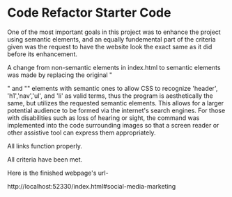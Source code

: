 # Code Refactor Starter Code
One of the most important goals in this project was to enhance the project using semantic elements, and an equally fundemental part of the criteria given was the request to have the website look the exact same as it did before its enhancement.

A change from non-semantic elements in index.html to semantic elements was made by replacing the original "<div>" and "<span>" elements with semantic ones to allow CSS to recognize 'header', 'h1','nav','ul', and 'li' as valid terms, thus the program is aesthetically the same, but utilizes the requested semantic elements. This allows for a larger potential audience to be formed via the internet's search engines. For those with disabilities such as loss of hearing or sight, the <alt> command was implemented into the code surrounding images so that a screen reader or other assistive tool can express them appropriately.

All links function properly.

All criteria have been met.

Here is the finished webpage's url-

http://localhost:52330/index.html#social-media-marketing

